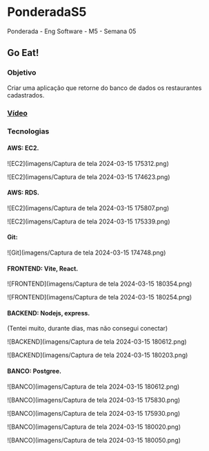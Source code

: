 # PonderadaS5
Ponderada - Eng Software - M5 - Semana 05

## Go Eat!

### Objetivo

Criar uma aplicação que retorne do banco de dados os restaurantes cadastrados.

### [Vídeo](https://drive.google.com/file/d/1gQWV9T33Bq77ygg_dKQXBDLY4tEIMFjQ/view?usp=sharing)

### Tecnologias

#### AWS: EC2.

![EC2](imagens/Captura de tela 2024-03-15 175312.png)

![EC2](imagens/Captura de tela 2024-03-15 174623.png)

#### AWS: RDS.

![EC2](imagens/Captura de tela 2024-03-15 175807.png)

![EC2](imagens/Captura de tela 2024-03-15 175339.png)

#### Git:

![Git](imagens/Captura de tela 2024-03-15 174748.png)

#### FRONTEND: Vite, React.

![FRONTEND](imagens/Captura de tela 2024-03-15 180354.png)

![FRONTEND](imagens/Captura de tela 2024-03-15 180254.png)


#### BACKEND: Nodejs, express.

(Tentei muito, durante dias, mas não consegui conectar)

![BACKEND](imagens/Captura de tela 2024-03-15 180612.png)

![BACKEND](imagens/Captura de tela 2024-03-15 180203.png)

#### BANCO: Postgree.

![BANCO](imagens/Captura de tela 2024-03-15 180612.png)

![BANCO](imagens/Captura de tela 2024-03-15 175830.png)

![BANCO](imagens/Captura de tela 2024-03-15 175930.png)

![BANCO](imagens/Captura de tela 2024-03-15 180020.png)

![BANCO](imagens/Captura de tela 2024-03-15 180050.png)
